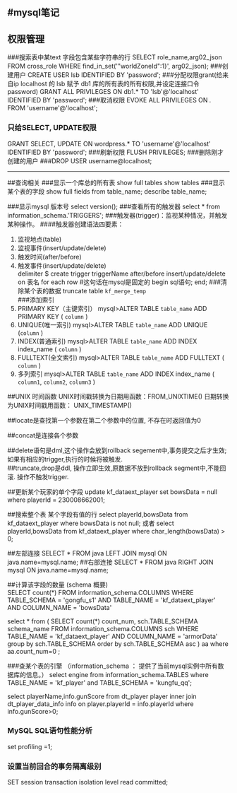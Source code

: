 #mysql笔记
---
## 权限管理 
###搜索表中某text 字段包含某些字符串的行
SELECT role_name,arg02_json FROM cross_role WHERE find_in_set('"worldZoneId":1}', arg02_json);
###创建用户
CREATE USER lsb IDENTIFIED BY 'password';
###分配权限grant(给来自ip localhost 的 lsb 赋予 db1 库的所有表的所有权限,并设定连接口令 password) 
GRANT ALL PRIVILEGES ON db1.* TO 'lsb'@'localhost' IDENTIFIED BY 'password';
###取消权限
EVOKE ALL PRIVILEGES ON *.* FROM 'username'@'localhost'; 
### 只给SELECT, UPDATE权限
GRANT SELECT, UPDATE ON wordpress.* TO 'username'@'localhost' IDENTIFIED BY 'password';
###刷新权限
FLUSH PRIVILEGES;
###删除刚才创建的用户
###DROP USER username@localhost;

----------

##查询相关
###显示一个库总的所有表
show full tables 
show tables 
###显示某个表的字段
show full fields from table_name;
describe table_name;

###显示mysql 版本号
select version();
###查看所有的触发器
select * from information_schema.'TRIGGERS';
###触发器(trigger)：监视某种情况，并触发某种操作。
####触发器创建语法四要素：
1. 监视地点(table) 
2. 监视事件(insert/update/delete) 
3. 触发时间(after/before) 
4. 触发事件(insert/update/delete)<BR/>
delimiter $
create trigger triggerName
after/before insert/update/delete on 表名
for each row   #这句话在mysql是固定的
begin
sql语句;
end;
###清除某个表的数据
truncate table `kf_merge_temp`  
###添加索引
1. PRIMARY  KEY（主键索引）
mysql>ALTER  TABLE  `table_name`  ADD  PRIMARY  KEY (  `column`  ) 
2. UNIQUE(唯一索引)
        mysql>ALTER  TABLE  `table_name`  ADD  UNIQUE (`column` ) 
3. INDEX(普通索引)
mysql>ALTER  TABLE  `table_name`  ADD  INDEX index_name (  `column`  )
4. FULLTEXT(全文索引)
mysql>ALTER  TABLE  `table_name`  ADD  FULLTEXT ( `column` )
5. 多列索引
mysql>ALTER  TABLE  `table_name`  ADD  INDEX index_name (  `column1`,  `column2`,  `column3`  )

##UNIX 时间函数
UNIX时间戳转换为日期用函数：FROM_UNIXTIME()
日期转换为UNIX时间戳用函数： UNIX_TIMESTAMP()

##locate是查找第一个参数在第二个参数中的位置, 不存在时返回值为0

##concat是连接各个参数

##delete语句是dml,这个操作会放到rollback segement中,事务提交之后才生效;如果有相应的trigger,执行的时候将被触发.  
##truncate,drop是ddl, 操作立即生效,原数据不放到rollback segment中,不能回滚. 操作不触发trigger. 

##更新某个玩家的单个字段 
update kf_dataext_player set bowsData = null where playerId = 230008662001;

##搜索整个表 某个字段有值的行
select playerId,bowsData from kf_dataext_player where bowsData is not null;
或者
select playerId,bowsData from kf_dataext_player where char_length(bowsData) > 0;


 ##左部连接
 SELECT * FROM java LEFT JOIN mysql ON java.name=mysql.name;
 ##右部连接
 SELECT * FROM java RIGHT JOIN mysql ON java.name=mysql.name;


##计算该字段的数量    (schema 概要)  
SELECT count(*) 
FROM information_schema.COLUMNS 
WHERE TABLE_SCHEMA = 'gongfu_s1' 
AND TABLE_NAME = 'kf_dataext_player' 
AND COLUMN_NAME = 'bowsData'

select * from (
SELECT count(*) count_num, sch.TABLE_SCHEMA schema_name
FROM information_schema.COLUMNS sch
WHERE  TABLE_NAME = 'kf_dataext_player' AND COLUMN_NAME = 'armorData'
group by sch.TABLE_SCHEMA order by sch.TABLE_SCHEMA asc
) aa
where aa.count_num=0
;

###查某个表的引擎 （information_schema  ： 提供了当前mysql实例中所有数据库的信息。）
select engine from information_schema.TABLES where TABLE_NAME = 'kf_player' and TABLE_SCHEMA = 'kungfu_qq';


select playerName,info.gunScore from dt_player player inner join  dt_player_data_info info on player.playerId = info.playerId where info.gunScore>0;

### MySQL SQL语句性能分析
set profiling =1;

### 设置当前回合的事务隔离级别
SET session transaction isolation level read committed;

